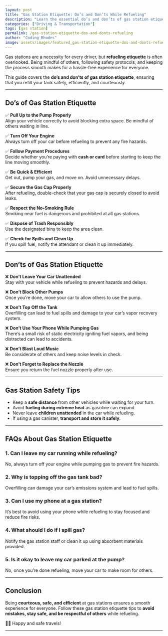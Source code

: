 ```yaml
---
layout: post
title: "Gas Station Etiquette: Do’s and Don’ts While Refueling"
description: "Learn the essential do’s and don’ts of gas station etiquette to ensure a smooth and safe refueling experience. Avoid mistakes and stay courteous."
categories: ["Driving & Transportation"]
tags: [gas station]
permalink: /gas-station-etiquette-dos-and-donts-refueling
author: "Coding Rhodes"
image: assets/images/featured_gas-station-etiquette-dos-and-donts-refueling.webp
---
```


Gas stations are a necessity for every driver, but **refueling etiquette** is often overlooked. Being mindful of others, following safety protocols, and keeping the process smooth makes for a hassle-free experience for everyone. 

This guide covers the **do’s and don’ts of gas station etiquette**, ensuring that you refill your tank safely, efficiently, and courteously.

---

## Do’s of Gas Station Etiquette

✅ **Pull Up to the Pump Properly**  
Align your vehicle correctly to avoid blocking extra space. Be mindful of others waiting in line.

✅ **Turn Off Your Engine**  
Always turn off your car before refueling to prevent any fire hazards.

✅ **Follow Payment Procedures**  
Decide whether you’re paying with **cash or card** before starting to keep the line moving smoothly.

✅ **Be Quick & Efficient**  
Get out, pump your gas, and move on. Avoid unnecessary delays.

✅ **Secure the Gas Cap Properly**  
After refueling, double-check that your gas cap is securely closed to avoid leaks.

✅ **Respect the No-Smoking Rule**  
Smoking near fuel is dangerous and prohibited at all gas stations.

✅ **Dispose of Trash Responsibly**  
Use the designated bins to keep the area clean.

✅ **Check for Spills and Clean Up**  
If you spill fuel, notify the attendant or clean it up immediately.

---

## Don’ts of Gas Station Etiquette

❌ **Don’t Leave Your Car Unattended**  
Stay with your vehicle while refueling to prevent hazards and delays.

❌ **Don’t Block Other Pumps**  
Once you’re done, move your car to allow others to use the pump.

❌ **Don’t Top Off the Tank**  
Overfilling can lead to fuel spills and damage to your car’s vapor recovery system.

❌ **Don’t Use Your Phone While Pumping Gas**  
There’s a small risk of static electricity igniting fuel vapors, and being distracted can lead to accidents.

❌ **Don’t Blast Loud Music**  
Be considerate of others and keep noise levels in check.

❌ **Don’t Forget to Replace the Nozzle**  
Ensure you return the fuel nozzle properly after use.

---

## Gas Station Safety Tips

- Keep a **safe distance** from other vehicles while waiting for your turn.
- Avoid **fueling during extreme heat** as gasoline can expand.
- Never leave **children unattended** in the car while refueling.
- If using a gas canister, **transport and store it safely**.

---

## FAQs About Gas Station Etiquette

### 1. Can I leave my car running while refueling?
No, always turn off your engine while pumping gas to prevent fire hazards.

### 2. Why is topping off the gas tank bad?
Overfilling can damage your car’s emissions system and lead to fuel spills.

### 3. Can I use my phone at a gas station?
It’s best to avoid using your phone while refueling to stay focused and reduce fire risks.

### 4. What should I do if I spill gas?
Notify the gas station staff or clean it up using absorbent materials provided.

### 5. Is it okay to leave my car parked at the pump?
No, once you’re done refueling, move your car to make room for others.

---

## Conclusion

Being **courteous, safe, and efficient** at gas stations ensures a smooth experience for everyone. Follow these gas station etiquette tips to **avoid mistakes, stay safe, and be respectful of others** while refueling. 

🚗⛽ Happy and safe travels!

---
